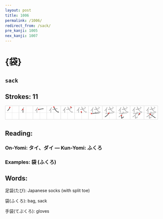 ```yaml
---
layout: post
title: 1006
permalink: /1006/
redirect_from: /sack/
pre_kanji: 1005
nex_kanji: 1007
---
```


# {袋}

## `sack`

## Strokes: 11

<div class="stroke"><img src="../images/E8A28B.png" /></div>

## Reading:

### On-Yomi: タイ、ダイ &mdash; Kun-Yomi: ふくろ

### Examples: 袋 (ふくろ)

## Words:

足袋(たび): Japanese socks (with split toe)

袋(ふくろ): bag, sack

手袋(てぶくろ): gloves
